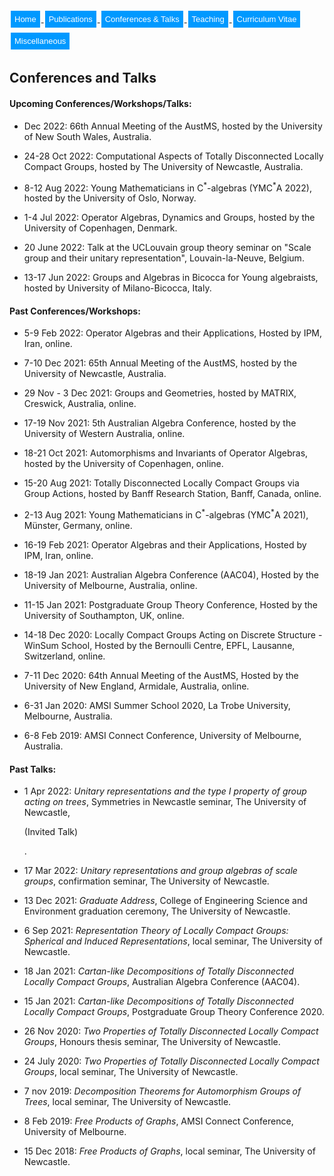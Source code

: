 <html>
<head>
<style>
.button {
  background-color: #0099ff; /* Green */
  border: none;
  color: white;
  padding: 6px 6px;
  text-align: center;
  text-decoration: none;
  display: inline-block;
  font-size: 13px;
  margin: 4px 2px;
  transition-duration: 0.4s;
  cursor: pointer;
}

.button1 {
  background-color: white; 
  color: black; 
  border: 2px solid #0099ff;
  border-radius: 8px;
}

.button1:hover {
  background-color: #0099ff;
  color: white;
}

.center {
  margin: auto;
  width: 100%;
  border: 0px solid #73AD21;
  padding: 0px;
  display: flex;
  justify-content: center;
  align-items: center;
}

</style>
</head>
<body>
 
<div class="center">
<a href="https://max-carter-math.github.io/"> <button class="button button1"> Home </button> </a><!--
--><a href="./publications.html"> <button class="button button1"> Publications </button> </a><!--
--><a href="./conf_talks.html"> <button class="button button1"> Conferences & Talks </button> </a><!--
--><a href="./teaching.html"> <button class="button button1"> Teaching </button> </a><!--
--><a href="./CV.pdf"> <button class="button button1"> Curriculum Vitae </button> </a><!--
--><a href="./other.html"> <button class="button button1"> Miscellaneous </button> </a>
</div>




## Conferences and Talks

#### Upcoming Conferences/Workshops/Talks:

* Dec 2022: 66th Annual Meeting of the AustMS, hosted by the University of New South Wales, Australia.

* 24-28 Oct 2022: Computational Aspects of Totally Disconnected Locally Compact Groups, hosted by The University of Newcastle, Australia.

* 8-12 Aug 2022: Young Mathematicians in C<sup>\*</sup>-algebras (YMC<sup>\*</sup>A 2022), hosted by the University of Oslo, Norway.

* 1-4 Jul 2022: Operator Algebras, Dynamics and Groups, hosted by the University of Copenhagen, Denmark.

* 20 June 2022: Talk at the UCLouvain group theory seminar on "Scale group and their unitary representation", Louvain-la-Neuve, Belgium.

* 13-17 Jun 2022: Groups and Algebras in Bicocca for Young algebraists, hosted by University of Milano-Bicocca, Italy.

#### Past Conferences/Workshops:

* 5-9 Feb 2022: Operator Algebras and their Applications, Hosted by IPM, Iran, online.

* 7-10 Dec 2021: 65th Annual Meeting of the AustMS, hosted by the University of Newcastle, Australia.

* 29 Nov - 3 Dec 2021: Groups and Geometries, hosted by MATRIX, Creswick, Australia, online.

* 17-19 Nov 2021: 5th Australian Algebra Conference, hosted by the University of Western Australia, online.

* 18-21 Oct 2021: Automorphisms and Invariants of Operator Algebras, hosted by the University of Copenhagen, online.

* 15-20 Aug 2021: Totally Disconnected Locally Compact Groups via Group Actions, hosted by Banff Research Station, Banff, Canada, online.

* 2-13 Aug 2021: Young Mathematicians in C<sup>\*</sup>-algebras (YMC<sup>\*</sup>A 2021), Münster, Germany, online.

* 16-19 Feb 2021: Operator Algebras and their Applications, Hosted by IPM, Iran, online.

* 18-19 Jan 2021: Australian Algebra Conference (AAC04), Hosted by the University of Melbourne, Australia, online.

* 11-15 Jan 2021: Postgraduate Group Theory Conference, Hosted by the University of Southampton, UK, online.

* 14-18 Dec 2020: Locally Compact Groups Acting on Discrete Structure - WinSum School, Hosted by the Bernoulli Centre, EPFL, Lausanne, Switzerland, online.

* 7-11 Dec 2020: 64th Annual Meeting of the AustMS, Hosted by the University of New England, Armidale, Australia, online.

* 6-31 Jan 2020: AMSI Summer School 2020, La Trobe University, Melbourne, Australia.

* 6-8 Feb 2019: AMSI Connect Conference, University of Melbourne, Australia.

#### Past Talks:

* 1 Apr 2022: *Unitary representations and the type I property of group acting on trees*, Symmetries in Newcastle seminar, The University of Newcastle, <p class="bold_text"> (Invited Talk) <p>.

* 17 Mar 2022: *Unitary representations and group algebras of scale groups*, confirmation seminar, The University of Newcastle.

* 13 Dec 2021: *Graduate Address*, College of Engineering Science and Environment graduation ceremony, The University of Newcastle.

* 6 Sep 2021: *Representation Theory of Locally Compact Groups: Spherical and Induced Representations*, local seminar, The University of Newcastle.

* 18 Jan 2021: *Cartan-like Decompositions of Totally Disconnected Locally Compact Groups*, Australian Algebra Conference (AAC04).

* 15 Jan 2021: *Cartan-like Decompositions of Totally Disconnected Locally Compact Groups*, Postgraduate Group Theory Conference 2020.

* 26 Nov 2020: *Two Properties of Totally Disconnected Locally Compact Groups*, Honours thesis seminar, The University of Newcastle.

* 24 July 2020: *Two Properties of Totally Disconnected Locally Compact Groups*, local seminar, The University of Newcastle.

* 7 nov 2019: *Decomposition Theorems for Automorphism Groups of Trees*, local seminar, The University of Newcastle.

* 8 Feb 2019: *Free Products of Graphs*, AMSI Connect Conference, University of Melbourne.

* 15 Dec 2018: *Free Products of Graphs*, local seminar, The University of Newcastle.

</body>
</html>

